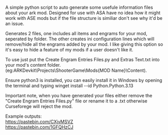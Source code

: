 A simple python script to auto generate some usefule information files about your ark mod. Designed for use with ASA have no idea how it might work with ASE mods but if the file structure is similiar don't see why it'd be an issue.

Generates 2 files, one includes all items and engrams for your mod, seperated by folder. The other creates ini configuration lines which will remove/hide all the engrams added by your mod. I like giving this option so it's easy to hide a feature of my mods if a user doesn't like it.

To use just put the Create Engram Entries Files.py and Extras Text.txt into your mod's content folder. (eg:ARKDevkit\Projects\ShooterGame\Mods\{MOD Name}\Content).

Ensure python3 is installed, you can easily install it in Windows by opening the terminal and typing winget install --id Python.Python.3.13

Important note, when you have generated your files either remove the "Create Engram Entries Files.py" file or rename it to a .txt otherwise Curseforege will reject the mod.


Example outputs: \
https://pastebin.com/CXjvMSVZ \
https://pastebin.com/1GFQHzCJ
